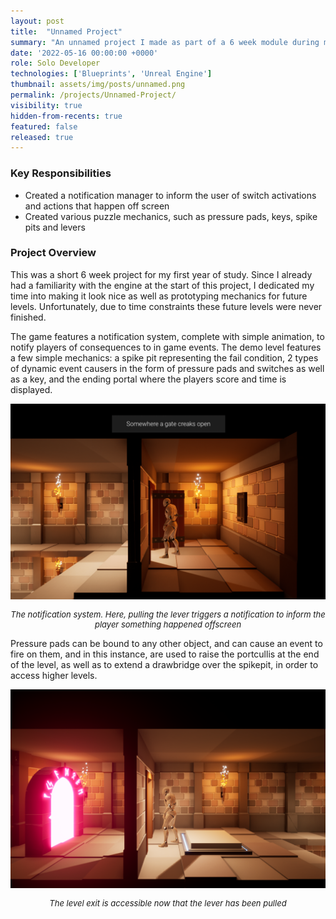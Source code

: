```yaml
---
layout: post
title:  "Unnamed Project"
summary: "An unnamed project I made as part of a 6 week module during my first year"
date: '2022-05-16 00:00:00 +0000'
role: Solo Developer
technologies: ['Blueprints', 'Unreal Engine']
thumbnail: assets/img/posts/unnamed.png
permalink: /projects/Unnamed-Project/
visibility: true
hidden-from-recents: true
featured: false
released: true
---
```


### Key Responsibilities
- Created a notification manager to inform the user of switch activations and actions that happen off screen
- Created various puzzle mechanics, such as pressure pads, keys, spike pits and levers

### Project Overview
This was a short 6 week project for my first year of study. Since I already had a familiarity with the engine at the start of this project, I dedicated my time into making it look nice as well as prototyping mechanics for future levels. Unfortunately, due to time constraints these future levels were never finished.

The game features a notification system, complete with simple animation, to notify players of consequences to in game events. The demo level features a few simple mechanics: a spike pit representing the fail condition, 2 types of dynamic event causers in the form of pressure pads and switches as well as a key, and the ending portal where the players score and time is displayed.

<img class="inline-center" src="/assets/img/posts/unnamed/notification.png" alt-text="In-game screenshot showing a lever"/>
<p style="font-size: 13px; text-align: center;"><i>The notification system. Here, pulling the lever triggers a notification to inform the player something happened offscreen</i></p>

Pressure pads can be bound to any other object, and can cause an event to fire on them, and in this instance, are used to raise the portcullis at the end of the level, as well as to extend a drawbridge over the spikepit, in order to access higher levels.

<img class="inline-center" src="/assets/img/posts/unnamed/level-exit.png" alt-text="In-game screenshot showing the level exit"/>
<p style="font-size: 13px; text-align: center;"><i>The level exit is accessible now that the lever has been pulled </i></p>
